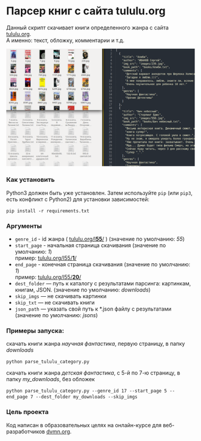 # Парсер книг с сайта tululu.org

Данный скрипт скачивает книги определенного жанра с сайта [tululu.org](tululu.org).  
А именно: текст, обложку, комментарии и т.д.

<img src="screenshots/screenshot_1.png"/>

### Как установить

Python3 должен быть уже установлен. 
Затем используйте `pip` (или `pip3`, есть конфликт с Python2) для установки зависимостей:
```
pip install -r requirements.txt
```

### Аргументы

* `genre_id` - id жанра ( [tululu.org/l**55**/](tululu.org/l55/) ) (значение по умолчанию: *55*)
* `start_page` - начальная страница скачивания (значение по умолчанию: *1*)    
 пример: [tululu.org/l55/**1**/](tululu.org/l55/1/)
* `end_page` - конечная страница скачивания (значение по умолчанию: *1*)  
 пример: [tululu.org/l55/**20**/](tululu.org/l55/20/)
* `dest_folder` — путь к каталогу с результатами парсинга: картинкам, книгам, JSON. (значение по умолчанию: *downloads*)
* `skip_imgs` — не скачивать картинки 
* `skip_txt` — не скачивать книги
* `json_path` — указать свой путь к *.json файлу с результатами (значение по умолчанию: *jsons*)

### Примеры запуска:
скачать книги жанра *научная фантастика*, первую страницу, в папку *downloads*
```
python parse_tululu_category.py
```
скачать книги жанра *детская фантастика*, с 5-й по 7-ю страницу, в папку *my_downloads*, без обложек

```
python parse_tululu_category.py --genre_id 17 --start_page 5 --end_page 7 --dest_folder my_downloads --skip_imgs
```
### Цель проекта

Код написан в образовательных целях на онлайн-курсе для веб-разработчиков 
[dvmn.org](https://dvmn.org/modules/website-layout-for-pydev/).

